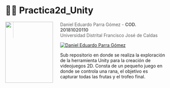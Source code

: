 # 🐱‍💻  **Practica2d_Unity**

<img src="https://seeklogo.com/images/U/Universidad_distrital_Francisco_Jose_de_Caldas-logo-D1988258C8-seeklogo.com.png" align="left"  width="150px" height="192px"/>
<img align="left" width="0" height="192px" hspace="10"/>



> Daniel Eduardo Parra Gómez  - **COD. 20181020110**
> <br>
> Universidad Distrital Francisco José de Caldas


[![Daniel Eduardo Parra Gómez](https://img.shields.io/badge/Dannyngve5-github-br?style=flat-square)](https://github.com/Dannyngve5)


Sub repositorio en donde se realiza la exploración de la herramienta Unity para la creación de videojuegos 2D.
Consta de un pequeño juego en donde se controla una rana, el objetivo es capturar todas las frutas y el trofeo final.
